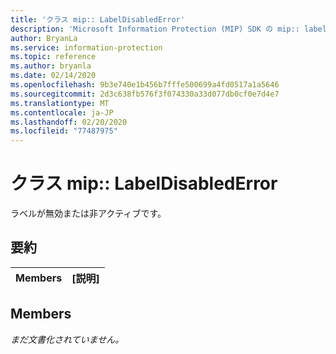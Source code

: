```yaml
---
title: 'クラス mip:: LabelDisabledError'
description: 'Microsoft Information Protection (MIP) SDK の mip:: labeldisablederror クラスについて説明します。'
author: BryanLa
ms.service: information-protection
ms.topic: reference
ms.author: bryanla
ms.date: 02/14/2020
ms.openlocfilehash: 9b3e740e1b456b7fffe500699a4fd0517a1a5646
ms.sourcegitcommit: 2d3c638fb576f3f074330a33d077db0cf0e7d4e7
ms.translationtype: MT
ms.contentlocale: ja-JP
ms.lasthandoff: 02/20/2020
ms.locfileid: "77487975"
---
```

# <a name="class-miplabeldisablederror"></a>クラス mip:: LabelDisabledError 
ラベルが無効または非アクティブです。
  
## <a name="summary"></a>要約
 Members                        | [説明]                                
--------------------------------|---------------------------------------------
  
## <a name="members"></a>Members
_まだ文書化されていません。_
